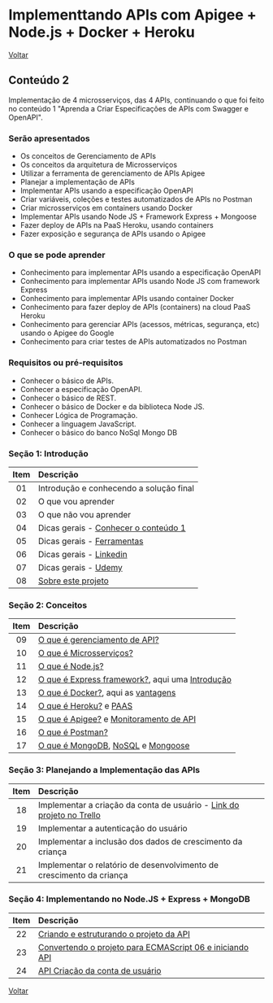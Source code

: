 # Implementtando APIs com Apigee + Node.js + Docker + Heroku

[Voltar](../README.md)

## Conteúdo 2

Implementação de 4 microsserviços, das 4 APIs, continuando o que foi feito no conteúdo 1 "Aprenda a Criar Especificações de APIs com Swagger e OpenAPI".

### Serão apresentados

- Os conceitos de Gerenciamento de APIs
- Os conceitos da arquitetura de Microsserviços
- Utilizar a ferramenta de gerenciamento de APIs Apigee
- Planejar a implementação de APIs
- Implementar APIs usando a especificação OpenAPI
- Criar variáveis, coleções e testes automatizados de APIs no Postman
- Criar microsserviços em containers usando Docker
- Implementar APIs usando Node JS + Framework Express + Mongoose
- Fazer deploy de APIs na PaaS Heroku, usando containers
- Fazer exposição e segurança de APIs usando o Apigee

### O que se pode aprender

- Conhecimento para implementar APIs usando a especificação OpenAPI
- Conhecimento para implementar APIs usando Node JS com framework Express
- Conhecimento para implementar APIs usando container Docker
- Conhecimento para fazer deploy de APIs (containers) na cloud PaaS Heroku
- Conhecimento para gerenciar APIs (acessos, métricas, segurança, etc) usando o Apigee do Google
- Conhecimento para criar testes de APIs automatizados no Postman
  
### Requisitos ou pré-requisitos

- Conhecer o básico de APIs.
- Conhecer a especificação OpenAPI.
- Conhecer o básico de REST.
- Conhecer o básico de Docker e da biblioteca Node JS.
- Conhecer Lógica de Programação.
- Conhecer a linguagem JavaScript.
- Conhecer o básico do banco NoSql Mongo DB

### Seção 1: Introdução

| Item | Descrição |
| :---: | :--- |
|01|Introdução e conhecendo a solução final|
|02|O que vou aprender|
|03|O que não vou aprender|
|04|Dicas gerais - [Conhecer o conteúdo 1](conteudo1.md)|
|05|Dicas gerais - [Ferramentas](services.md)|
|06|Dicas gerais - [Linkedin](general.md)|
|07|Dicas gerais - [Udemy](general.md)|
|08|[Sobre este projeto](about.md)|

### Seção 2: Conceitos

| Item | Descrição |
| :---: | :--- |
|09|[O que é gerenciamento de API?](apirest.md)|
|10|[O que é Microsserviços?](https://medium.com/trainingcenter/microservi%C3%A7os-dos-grandes-mon%C3%B3litos-%C3%A0s-pequenas-rotas-adb70303b6a3)|
|11|[O que é Node.js?](https://medium.com/thdesenvolvedores/node-js-o-que-%C3%A9-por-que-usar-e-primeiros-passos-1118f771b889)|
|12|[O que é Express framework?](https://medium.com/thdesenvolvedores/node-js-o-que-%C3%A9-por-que-usar-e-primeiros-passos-1118f771b889), aqui uma [Introdução](https://developer.mozilla.org/pt-BR/docs/Learn/Server-side/Express_Nodejs/Introdu%C3%A7%C3%A3o)|
|13|[O que é Docker?](https://medium.com/thdesenvolvedores/docker-para-desenvolvedores-que-vantagem-eu-teria-com-docker-ee8eb77cfe8d), aqui as [vantagens](https://medium.com/entria/como-docker-pode-agilizar-sua-vida-8dae7a4f266)|
|14|[O que é Heroku?](http://www.timeraposa.com.br/2017/11/conheca-a-heroku/) e [PAAS](https://pt.wikipedia.org/wiki/Plataforma_como_servi%C3%A7o)|
|15|[O que é Apigee?](https://medium.com/luizalabs/disponibilizando-servi%C3%A7os-por-meio-de-api-proxies-29130fce1968) e [Monitoramento de API](https://www.infoq.com/br/news/2018/12/apigee-gcp-monitoring-extensions/)|
|16|[O que é Postman?](https://medium.com/trainingcenter/indo-al%C3%A9m-com-postman-3f95726e0bb4)|
|17|[O que é MongoDB](https://medium.com/@thaisdalencar/mongodb-como-relacionar-dados-3e6e8f136590), [NoSQL](https://www.devmedia.com.br/comparando-o-nosql-ao-modelo-relacional/30917) e [Mongoose](https://medium.com/@thiagoluiz.nunes/mongoose-criando-queries-d72d38e8fece)|

### Seção 3: Planejando a Implementação das APIs

| Item | Descrição |
| :---: | :--- |
|18|Implementar a criação da conta de usuário - [Link do projeto no Trello](https://trello.com/b/jpXdIVKM)|
|19|Implementar a autenticação do usuário|
|20|Implementar a inclusão dos dados de crescimento da criança|
|21|Implementar o relatório de desenvolvimento de crescimento da criança|

### Seção 4: Implementando no Node.JS + Express + MongoDB

| Item | Descrição |
| :---: | :--- |
|22|[Criando e estruturando o projeto da API](suport.md#comandos)|
|23|[Convertendo o projeto para ECMAScript 06 e iniciando API](suport.md#es6)|
|24|[API Criação da conta de usuário](api-conta-usuario.md)|

[Voltar](../README.md)
